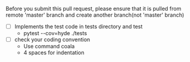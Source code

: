 Before you submit this pull request, please ensure that it is pulled from remote 'master' branch and create another branch(not 'master' branch)

- [ ] Implements the test code in tests directory and test
  - pytest --cov=hyde ./tests
- [ ] check your coding convention
  - Use command coala
  - 4 spaces for indentation
